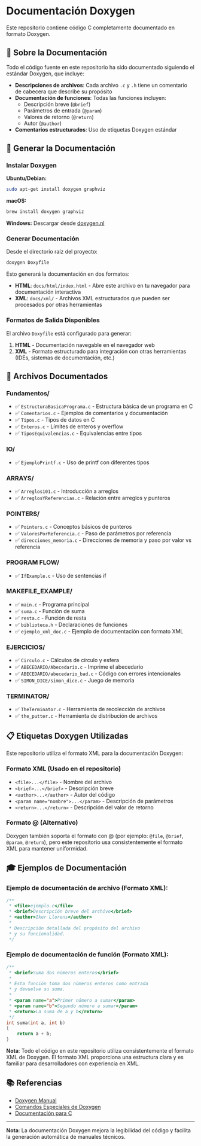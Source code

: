 # Documentación Doxygen

Este repositorio contiene código C completamente documentado en formato Doxygen.

## 📖 Sobre la Documentación

Todo el código fuente en este repositorio ha sido documentado siguiendo el estándar Doxygen, que incluye:

- **Descripciones de archivos**: Cada archivo `.c` y `.h` tiene un comentario de cabecera que describe su propósito
- **Documentación de funciones**: Todas las funciones incluyen:
  - Descripción breve (`@brief`)
  - Parámetros de entrada (`@param`)
  - Valores de retorno (`@return`)
  - Autor (`@author`)
- **Comentarios estructurados**: Uso de etiquetas Doxygen estándar

## 🔧 Generar la Documentación

### Instalar Doxygen

**Ubuntu/Debian:**
```bash
sudo apt-get install doxygen graphviz
```

**macOS:**
```bash
brew install doxygen graphviz
```

**Windows:**
Descargar desde [doxygen.nl](https://www.doxygen.nl/download.html)

### Generar Documentación

Desde el directorio raíz del proyecto:

```bash
doxygen Doxyfile
```

Esto generará la documentación en dos formatos:
- **HTML**: `docs/html/index.html` - Abre este archivo en tu navegador para documentación interactiva
- **XML**: `docs/xml/` - Archivos XML estructurados que pueden ser procesados por otras herramientas

### Formatos de Salida Disponibles

El archivo `Doxyfile` está configurado para generar:
1. **HTML** - Documentación navegable en el navegador web
2. **XML** - Formato estructurado para integración con otras herramientas (IDEs, sistemas de documentación, etc.)

## 📂 Archivos Documentados

### Fundamentos/
- ✅ `EstructuraBasicaPrograma.c` - Estructura básica de un programa en C
- ✅ `Comentarios.c` - Ejemplos de comentarios y documentación
- ✅ `Tipos.c` - Tipos de datos en C
- ✅ `Enteros.c` - Límites de enteros y overflow
- ✅ `TiposEquivalencias.c` - Equivalencias entre tipos

### IO/
- ✅ `EjemploPrintf.c` - Uso de printf con diferentes tipos

### ARRAYS/
- ✅ `Arreglos101.c` - Introducción a arreglos
- ✅ `ArreglosYReferencias.c` - Relación entre arreglos y punteros

### POINTERS/
- ✅ `Pointers.c` - Conceptos básicos de punteros
- ✅ `ValoresPorReferencia.c` - Paso de parámetros por referencia
- ✅ `direcciones_memoria.c` - Direcciones de memoria y paso por valor vs referencia

### PROGRAM FLOW/
- ✅ `IfExample.c` - Uso de sentencias if

### MAKEFILE_EXAMPLE/
- ✅ `main.c` - Programa principal
- ✅ `suma.c` - Función de suma
- ✅ `resta.c` - Función de resta
- ✅ `biblioteca.h` - Declaraciones de funciones
- ✅ `ejemplo_xml_doc.c` - Ejemplo de documentación con formato XML

### EJERCICIOS/
- ✅ `Circulo.c` - Cálculos de círculo y esfera
- ✅ `ABECEDARIO/Abecedario.c` - Imprime el abecedario
- ✅ `ABECEDARIO/abecedario_bad.c` - Código con errores intencionales
- ✅ `SIMON_DICE/simon_dice.c` - Juego de memoria

### TERMINATOR/
- ✅ `TheTerminator.c` - Herramienta de recolección de archivos
- ✅ `the_putter.c` - Herramienta de distribución de archivos

## 📋 Etiquetas Doxygen Utilizadas

Este repositorio utiliza el formato XML para la documentación Doxygen:

### Formato XML (Usado en el repositorio)
- `<file>...</file>` - Nombre del archivo
- `<brief>...</brief>` - Descripción breve
- `<author>...</author>` - Autor del código
- `<param name="nombre">...</param>` - Descripción de parámetros
- `<return>...</return>` - Descripción del valor de retorno

### Formato @ (Alternativo)
Doxygen también soporta el formato con @ (por ejemplo: `@file`, `@brief`, `@param`, `@return`), pero este repositorio usa consistentemente el formato XML para mantener uniformidad.

## 🎓 Ejemplos de Documentación

### Ejemplo de documentación de archivo (Formato XML):
```c
/**
 * <file>ejemplo.c</file>
 * <brief>Descripción breve del archivo</brief>
 * <author>Iker Llorens</author>
 * 
 * Descripción detallada del propósito del archivo
 * y su funcionalidad.
 */
```

### Ejemplo de documentación de función (Formato XML):
```c
/**
 * <brief>Suma dos números enteros</brief>
 * 
 * Esta función toma dos números enteros como entrada
 * y devuelve su suma.
 * 
 * <param name="a">Primer número a sumar</param>
 * <param name="b">Segundo número a sumar</param>
 * <return>La suma de a y b</return>
 */
int suma(int a, int b)
{
    return a + b;
}
```

**Nota**: Todo el código en este repositorio utiliza consistentemente el formato XML de Doxygen. El formato XML proporciona una estructura clara y es familiar para desarrolladores con experiencia en XML.

## 📚 Referencias

- [Doxygen Manual](https://www.doxygen.nl/manual/)
- [Comandos Especiales de Doxygen](https://www.doxygen.nl/manual/commands.html)
- [Documentación para C](https://www.doxygen.nl/manual/docblocks.html)

---

**Nota**: La documentación Doxygen mejora la legibilidad del código y facilita la generación automática de manuales técnicos.
